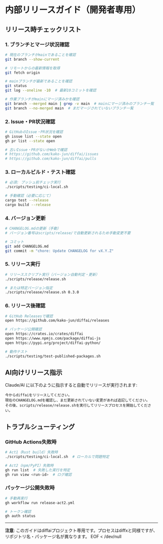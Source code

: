 # 内部リリースガイド（開発者専用）

## リリース時チェックリスト

### 1. ブランチとマージ状況確認
```bash
# 現在のブランチがmainであることを確認
git branch --show-current

# リモートからの最新情報を取得
git fetch origin

# mainブランチが最新であることを確認
git status
git log --oneline -10  # 最新10コミットを確認

# 作業ブランチがmainにマージ済みかを確認
git branch --merged main | grep -v main  # mainにマージ済みのブランチ一覧
git branch --no-merged main  # まだマージされていないブランチ一覧
```

### 2. Issue・PR状況確認
```bash
# GitHubのIssue・PR状況を確認
gh issue list --state open
gh pr list --state open

# 古いIssue・PRがないかWebで確認
# https://github.com/kako-jun/diffai/issues
# https://github.com/kako-jun/diffai/pulls
```

### 3. ローカルビルド・テスト確認
```bash
# 必須: プッシュ前チェック実行
./scripts/testing/ci-local.sh

# 手動確認（必要に応じて）
cargo test --release
cargo build --release
```

### 4. バージョン更新
```bash
# CHANGELOG.mdの更新（手動）
# バージョン番号はscripts/release/で自動更新されるため手動変更不要

# コミット
git add CHANGELOG.md
git commit -m "chore: Update CHANGELOG for vX.Y.Z"
```

### 5. リリース実行
```bash
# リリーススクリプト実行（バージョン自動判定・更新）
./scripts/release/release.sh

# または特定バージョン指定
./scripts/release/release.sh 0.3.0
```

### 6. リリース後確認
```bash
# GitHub Releasesで確認
open https://github.com/kako-jun/diffai/releases

# パッケージ公開確認
open https://crates.io/crates/diffai
open https://www.npmjs.com/package/diffai-js
open https://pypi.org/project/diffai-python/

# 動作テスト
./scripts/testing/test-published-packages.sh
```

## AI向けリリース指示

Claude/AI に以下のように指示すると自動でリリースが実行されます:

```
今からdiffaiをリリースしてください。
現在のCHANGELOG.mdを確認し、まだ更新されていない変更があれば追記してください。
その後、scripts/release/release.shを実行してリリースプロセスを開始してください。
```

## トラブルシューティング

### GitHub Actions失敗時
```bash
# Act1（Rust build）失敗時
./scripts/testing/ci-local.sh  # ローカルで問題特定

# Act2（npm/PyPI）失敗時
gh run list  # 失敗した実行を特定
gh run view <run-id>  # ログ確認
```

### パッケージ公開失敗時
```bash
# 手動再実行
gh workflow run release-act2.yml

# トークン確認
gh auth status
```

---

**注意**: このガイドはdiffaiプロジェクト専用です。プロセスはdiffxと同様ですが、リポジトリ名・パッケージ名が異なります。
EOF < /dev/null